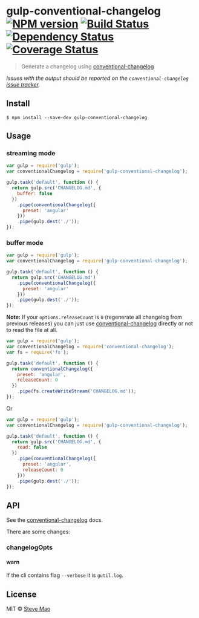 # gulp-conventional-changelog [![NPM version][npm-image]][npm-url] [![Build Status][travis-image]][travis-url] [![Dependency Status][daviddm-image]][daviddm-url] [![Coverage Status][coveralls-image]][coveralls-url]

> Generate a changelog using [conventional-changelog](https://github.com/ajoslin/conventional-changelog)

*Issues with the output should be reported on the `conventional-changelog` [issue tracker](https://github.com/ajoslin/conventional-changelog/issues).*


## Install

```
$ npm install --save-dev gulp-conventional-changelog
```


## Usage

### streaming mode

```js
var gulp = require('gulp');
var conventionalChangelog = require('gulp-conventional-changelog');

gulp.task('default', function () {
  return gulp.src('CHANGELOG.md', {
    buffer: false
  })
    .pipe(conventionalChangelog({
      preset: 'angular'
    }))
    .pipe(gulp.dest('./'));
});
```

### buffer mode

```js
var gulp = require('gulp');
var conventionalChangelog = require('gulp-conventional-changelog');

gulp.task('default', function () {
  return gulp.src('CHANGELOG.md')
    .pipe(conventionalChangelog({
      preset: 'angular'
    }))
    .pipe(gulp.dest('./'));
});
```

**Note:** If your `options.releaseCount` is `0` (regenerate all changelog from previous releases) you can just use [conventional-changelog](https://github.com/ajoslin/conventional-changelog) directly or not to read the file at all.

```js
var gulp = require('gulp');
var conventionalChangelog = require('conventional-changelog');
var fs = require('fs');

gulp.task('default', function () {
  return conventionalChangelog({
    preset: 'angular',
    releaseCount: 0
  })
    .pipe(fs.createWriteStream('CHANGELOG.md'));
});
```

Or

```js
var gulp = require('gulp');
var conventionalChangelog = require('gulp-conventional-changelog');

gulp.task('default', function () {
  return gulp.src('CHANGELOG.md', {
    read: false
  })
    .pipe(conventionalChangelog({
      preset: 'angular',
      releaseCount: 0
    }))
    .pipe(gulp.dest('./'));
});
```


## API

See the [conventional-changelog](https://github.com/ajoslin/conventional-changelog) docs.

There are some changes:

### changelogOpts

#### warn

If the cli contains flag `--verbose` it is `gutil.log`.


## License

MIT © [Steve Mao](https://github.com/stevemao)


[npm-image]: https://badge.fury.io/js/gulp-conventional-changelog.svg
[npm-url]: https://npmjs.org/package/gulp-conventional-changelog
[travis-image]: https://travis-ci.org/stevemao/gulp-conventional-changelog.svg?branch=master
[travis-url]: https://travis-ci.org/stevemao/gulp-conventional-changelog
[daviddm-image]: https://david-dm.org/stevemao/gulp-conventional-changelog.svg?theme=shields.io
[daviddm-url]: https://david-dm.org/stevemao/gulp-conventional-changelog
[coveralls-image]: https://coveralls.io/repos/github/stevemao/gulp-conventional-changelog/badge.svg
[coveralls-url]: https://coveralls.io/r/stevemao/gulp-conventional-changelog
